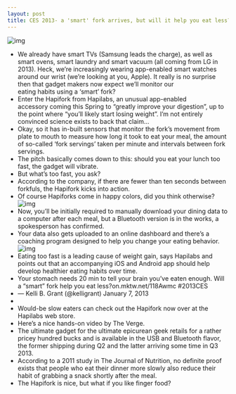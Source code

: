 ```yaml
---
layout: post
title: CES 2013- a 'smart' fork arrives, but will it help you eat less?
---
```

![img](http://media.idownloadblog.com/wp-content/uploads/2013/01/Hapilabs-Haifork-image-001.jpg)
* We already have smart TVs (Samsung leads the charge), as well as smart ovens, smart laundry and smart vacuum (all coming from LG in 2013). Heck, we’re increasingly wearing app-enabled smart watches around our wrist (we’re looking at you, Apple). It really is no surprise then that gadget makers now expect we’ll monitor our eating habits using a ‘smart’ fork?
* Enter the Hapifork from Hapilabs, an unusual app-enabled accessory coming this Spring to “greatly improve your digestion”, up to the point where “you’ll likely start losing weight”. I’m not entirely convinced science exists to back that claim…
* Okay, so it has in-built sensors that monitor the fork’s movement from plate to mouth to measure how long it took to eat your meal, the amount of so-called ‘fork servings’ taken per minute and intervals between fork servings.
* The pitch basically comes down to this: should you eat your lunch too fast, the gadget will vibrate.
* But what’s too fast, you ask?
* According to the company, if there are fewer than ten seconds between forkfuls, the Hapifork kicks into action.
* Of course Hapiforks come in happy colors, did you think otherwise?
![img](http://media.idownloadblog.com/wp-content/uploads/2013/01/Hapifork-colors.jpg)
* Now, you’ll be initially required to manually download your dining data to a computer after each meal, but a Bluetooth version is in the works, a spokesperson has confirmed.
* Your data also gets uploaded to an online dashboard and there’s a coaching program designed to help you change your eating behavior.
![img](http://media.idownloadblog.com/wp-content/uploads/2013/01/Hapifork-dashboard.jpg)
* Eating too fast is a leading cause of weight gain, says Hapilabs and points out that an accompanying iOS and Android app should help develop healthier eating habits over time.
* Your stomach needs 20 min to tell your brain you’ve eaten enough. Will a “smart” fork help you eat less?on.mktw.net/118Awmc #2013CES
* — Kelli B. Grant (@kelligrant) January 7, 2013
*  
* Would-be slow eaters can check out the Hapifork now over at the Hapilabs web store.
* Here’s a nice hands-on video by The Verge.
* The ultimate gadget for the ultimate epicurean geek retails for a rather pricey hundred bucks and is available in the USB and Bluetooth flavor, the former shipping during Q2 and the latter arriving some time in Q3 2013.
* According to a 2011 study in The Journal of Nutrition, no definite proof exists that people who eat their dinner more slowly also reduce their habit of grabbing a snack shortly after the meal.
* The Hapifork is nice, but what if you like finger food?


